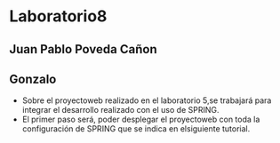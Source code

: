 # Laboratorio8

## Juan Pablo Poveda Cañon
## Gonzalo

* Sobre el proyectoweb realizado en el laboratorio 5,se trabajará para integrar el desarrollo realizado con el uso de SPRING.
* El primer paso será, poder desplegar el proyectoweb con toda la configuración de SPRING que se indica en elsiguiente tutorial.
